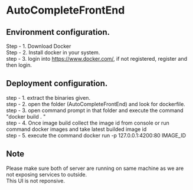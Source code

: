 # AutoCompleteFrontEnd

## Environment configuration.

Step - 1. Download Docker<br />
Step - 2. Install docker in your system.<br />
step - 3. login into https://www.docker.com/, if not registered, register and then login.<br />


## Deployment configuration.
step - 1. extract the binaries given.<br />
step - 2. open the folder (AutoCompleteFrontEnd) and look for dockerfile.<br />
step - 3. open command prompt in that folder and execute the command "docker build . "<br />
step - 4. Once image build collect the image id from console or run command docker images and take latest builded image id <br />
step - 5. execute the command docker run -p 127.0.0.1:4200:80 IMAGE_ID <br />

## Note
Please make sure both of server are running on same machine as we are not exposing services to outside.<br />
This UI is not reponsive.<br />
